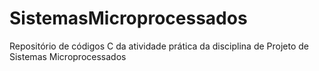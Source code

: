 # SistemasMicroprocessados
Repositório de códigos C da atividade prática da disciplina de Projeto de Sistemas Microprocessados
